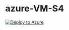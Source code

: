 # azure-VM-S4
[![Deploy to Azure](http://azuredeploy.net/deploybutton.png)](https://azuredeploy.net/)